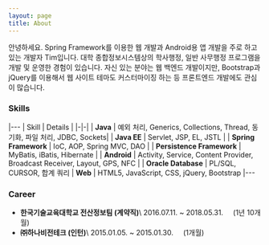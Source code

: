 ```yaml
---
layout: page
title: About
---
```


안녕하세요. Spring Framework를 이용한 웹 개발과 Android용 앱 개발을 주로 하고 있는 개발자 Tim입니다. 대학 종합정보시스템상의 학사행정, 일반 사무행정 프로그램을 개발 및 운영한 경험이 있습니다. 자신 있는 분야는 웹 백엔드 개발이지만, Bootstrap과 jQuery를 이용해서 웹 사이트 테마도 커스터마이징 하는 등 프론트엔드 개발에도 관심이 많습니다.

### Skills

|---
| Skill | Details | 
|-|-|
| **Java** | 예외 처리, Generics, Collections, Thread, 동기화, 파일 처리, JDBC, Sockets|
| **Java EE** | Servlet, JSP, EL, JSTL |
| **Spring Framework** | IoC, AOP, Spring MVC, DAO |
| **Persistence Framework** | MyBatis, iBatis, Hibernate |
| **Android** | Activity, Service, Content Provider, Broadcast Receiver, Layout, GPS, NFC |
| **Oracle Database** | PL/SQL, CURSOR, 합계 쿼리
| **Web** | HTML5, JavaScript, CSS, jQuery, Bootstrap
|---


### Career
* **한국기술교육대학교 전산정보팀 (계약직)**\\
2016.07.11. ~ 2018.05.31.
	&nbsp;&nbsp;&nbsp;&nbsp;(1년 10개월)
* **㈜하나비전테크 (인턴)**\\
2015.01.05. ~ 2015.01.30.
	&nbsp;&nbsp;&nbsp;&nbsp;(1개월)
